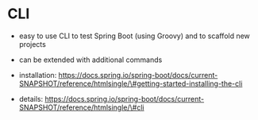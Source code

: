 # CLI

* easy to use CLI to test Spring Boot \(using Groovy\) and to scaffold new projects

* can be extended with additional commands

* installation: https://docs.spring.io/spring-boot/docs/current-SNAPSHOT/reference/htmlsingle/\#getting-started-installing-the-cli

* details: https://docs.spring.io/spring-boot/docs/current-SNAPSHOT/reference/htmlsingle/\#cli



